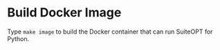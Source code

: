 # Build Docker Image

Type `make image` to build the Docker container that can run SuiteOPT for Python.
